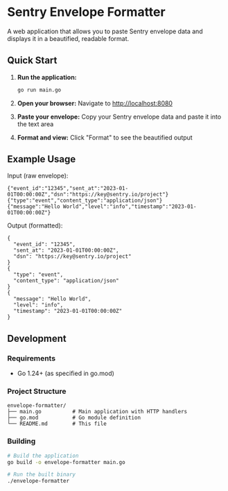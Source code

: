 # Sentry Envelope Formatter

A web application that allows you to paste Sentry envelope data and displays it in a beautified, readable format.

## Quick Start

1. **Run the application:**
   ```bash
   go run main.go
   ```

2. **Open your browser:**
   Navigate to [http://localhost:8080](http://localhost:8080)

3. **Paste your envelope:**
   Copy your Sentry envelope data and paste it into the text area

4. **Format and view:**
   Click "Format" to see the beautified output

## Example Usage

Input (raw envelope):
```
{"event_id":"12345","sent_at":"2023-01-01T00:00:00Z","dsn":"https://key@sentry.io/project"}
{"type":"event","content_type":"application/json"}
{"message":"Hello World","level":"info","timestamp":"2023-01-01T00:00:00Z"}
```

Output (formatted):
```
{
  "event_id": "12345",
  "sent_at": "2023-01-01T00:00:00Z",
  "dsn": "https://key@sentry.io/project"
}
{
  "type": "event",
  "content_type": "application/json"
}
{
  "message": "Hello World",
  "level": "info",
  "timestamp": "2023-01-01T00:00:00Z"
}
```

## Development

### Requirements

- Go 1.24+ (as specified in go.mod)

### Project Structure

```
envelope-formatter/
├── main.go          # Main application with HTTP handlers
├── go.mod           # Go module definition
└── README.md        # This file
```

### Building

```bash
# Build the application
go build -o envelope-formatter main.go

# Run the built binary
./envelope-formatter
```

